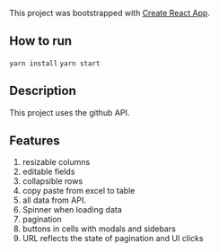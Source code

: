 This project was bootstrapped with [Create React App](https://github.com/facebookincubator/create-react-app).


## How to run

`yarn install`
`yarn start`

## Description

This project uses the github API.

## Features

1. resizable columns
2. editable fields
3. collapsible rows
4. copy paste from excel to table
5. all data from API.
6. Spinner when loading data
7. pagination
8. buttons in cells with modals and sidebars
9. URL reflects the state of pagination and UI clicks
